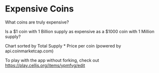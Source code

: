 # Expensive Coins

What coins are truly expensive?

Is a $1 coin with 1 Billion supply as expensive as a $1000 coin with 1 Million supply?

Chart sorted by Total Supply * Price per coin (powered by api.coinmarketcap.com)

To play with the app without forking, check out https://play.celljs.org/items/ypmfvg/edit
